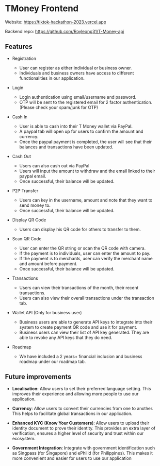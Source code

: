 # TMoney Frontend

Website: https://tiktok-hackathon-2023.vercel.app

Backend repo: https://github.com/Royleong31/T-Money-api

## Features

- Registration

  - User can register as either individual or business owner.
  - Individuals and business owners have access to different functionalities in our application.

- Login

  - Login authentication using email/username and password.
  - OTP will be sent to the registered email for 2 factor authentication. (Please check your spam/junk for OTP)

- Cash In

  - User is able to cash into their T Money wallet via PayPal.
  - A paypal tab will open up for users to confirm the amount and currency.
  - Once the paypal payment is completed, the user will see that their balances and transactions have been updated.

- Cash Out

  - Users can also cash out via PayPal
  - Users will input the amount to withdraw and the email linked to their paypal email.
  - Once successful, their balance will be updated.

- P2P Transfer

  - Users can key in the username, amount and note that they want to send money to.
  - Once successful, their balance will be updated.

- Display QR Code

  - Users can display his QR code for others to transfer to them.

- Scan QR Code

  - User can enter the QR string or scan the QR code with camera.
  - If the payment is to individuals, user can enter the amount to pay.
  - If the payment is to merchants, user can verify the merchant name and amount before payment.
  - Once successful, their balance will be updated.

- Transactions

  - Users can view their transactions of the month, their recent transactions.
  - Users can also view their overall transactions under the transaction tab.

- Wallet API (Only for business user)

  - Business users are able to generate API keys to integrate into their system to create payment QR code and use it for payment.
  - Business users can view their list of API key generated. They are able to revoke any API keys that they do need.

- Roadmap
  - We have included a 2 years+ financial inclusion and business roadmap under our roadmap tab.

## Future improvements

- **Localisation**: Allow users to set their preferred language setting. This improves their experience and allowing more people to use our application.

- **Currency**: Allow users to convert their currencies from one to another. This helps to facilitate global transactions in our application.

- **Enhanced KYC (Know Your Customers)**: Allow users to upload their identity document to prove their identity. This provides an extra layer of verification, ensures a higher level of security and trust within our ecosystem.

- **Government Integration**: Integrate with government identification such as Singpass (for Singapore) and ePhilld (for Philippines). This makes it more convenient and easier for users to use our application
